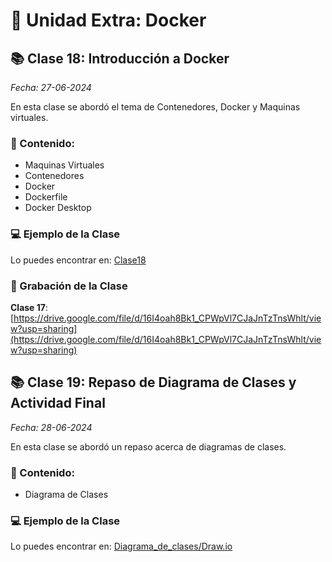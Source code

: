 # 🐳 Unidad Extra: Docker

## 📚 Clase 18: Introducción a Docker

_Fecha: 27-06-2024_

En esta clase se abordó el tema de Contenedores, Docker y Maquinas virtuales.

### 📖 Contenido:

- Maquinas Virtuales
- Contenedores
- Docker
- Dockerfile
- Docker Desktop

### 💻 Ejemplo de la Clase

Lo puedes encontrar en:  [Clase18](./Clase18/)

### 🎥 Grabación de la Clase
**Clase 17**: [https://drive.google.com/file/d/16I4oah8Bk1_CPWpVl7CJaJnTzTnsWhlt/view?usp=sharing](https://drive.google.com/file/d/16I4oah8Bk1_CPWpVl7CJaJnTzTnsWhlt/view?usp=sharing)

## 📚 Clase 19: Repaso de Diagrama de Clases y Actividad Final

_Fecha: 28-06-2024_

En esta clase se abordó un repaso acerca de diagramas de clases.

### 📖 Contenido:

- Diagrama de Clases

### 💻 Ejemplo de la Clase

Lo puedes encontrar en:  [Diagrama_de_clases/Draw.io](https://drive.google.com/file/d/1m8_eIXlOdacQlBBQTnsloxPaRf2cEGN-/view?usp=sharing)